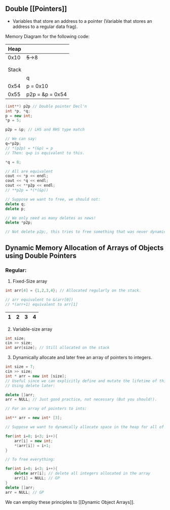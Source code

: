 ## Double [[Pointers]]
- Variables that store an address to a pointer (Variable that stores an address to a regular data frag).

Memory Diagram for the following code:

|Heap| |
|---|---|
|0x10|~~5~~→8|
|||
|||
|Stack||
||q|
|0x54|p = 0x10|
|0x55|p2p = &p = 0x54|

```cpp
(int**) p2p // Double pointer Decl'n
int *p, *q;
p = new int; 
*p = 5;

p2p = &p; // LHS and RHS type match

// We can say: 
q=*p2p;
// *(p2p) = *(&p) = p
// Then: q=p is equivalent to this.

*q = 8;

// All are equivalent
cout << *p << endl;
cout << *q << endl;
cout << **p2p << endl;
// **p2p = *(*(&p))

// Suppose we want to free, we should not:
delete q;
delete p;

// We only need as many deletes as news!
delete *p2p;

// Not delete p2p;, this tries to free something that was never dynamically allocated.
```

## Dynamic Memory Allocation of Arrays of Objects using Double Pointers

### Regular:

1. Fixed-Size array

```cpp
int arr[4] = {1,2,3,4}; // Allocated regularly on the stack.

// arr equivalent to &(arr[0])
// *(arr+1) equivalent to arr[1]
```

|1|2|3|4|
|---|---|---|---|

2. Variable-size array

```cpp
int size;
cin >> size;
int arr[size]; // Still allocated on the stack
```

3. Dynamically allocate and later free an array of pointers to integers.

```cpp
int size = 7;
cin >> size;
int * arr = new int [size];
// Useful since we can explicitly define and mutate the lifetime of this array and it's allocation.
// Using delete later:

delete []arr;
arr = NULL; // Just good practice, not necessary (But you should!).

// For an array of pointers to ints:

int** arr = new int* [3];

// Suppose we want to dynamcally allocate space in the heap for all of these pointers in this array:

for(int i=0; i<3; i++){
	arr[i] = new int;
	*(arr[i]) = i+1;
}

// To free everything:

for(int i=0; i<3; i++){
	delete arr[i]; // delete all integers allocated in the array
	arr[i] = NULL; // GP
}
delete []arr;
arr = NULL; // GP

```

We can employ these principles to [[Dynamic Object Arrays]].